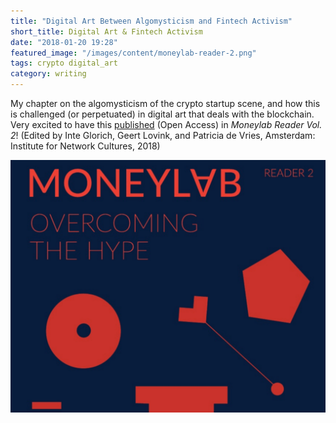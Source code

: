 ```yaml
---
title: "Digital Art Between Algomysticism and Fintech Activism"
short_title: Digital Art & Fintech Activism
date: "2018-01-20 19:28"
featured_image: "/images/content/moneylab-reader-2.png"
tags: crypto digital_art
category: writing
---
```


My chapter on the algomysticism of the crypto startup scene, and how this is challenged (or perpetuated) in digital art that deals with the blockchain. Very excited to have this [published](http://networkcultures.org/blog/publication/moneylab-reader-2-overcoming-the-hype/) (Open Access) in _Moneylab Reader Vol. 2_! (Edited by Inte Glorich, Geert Lovink, and Patricia de Vries, Amsterdam: Institute for Network Cultures, 2018)

![](/images/content/moneylab-reader-2.png)

